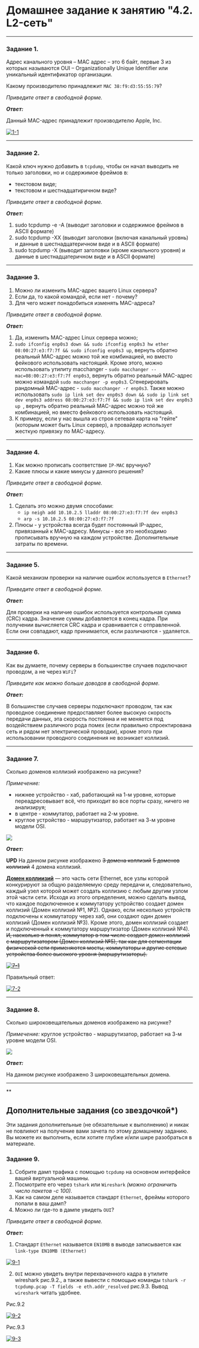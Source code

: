 # Домашнее задание к занятию "4.2. L2-сеть"

---

### Задание 1. 

Адрес канального уровня – MAC адрес – это 6 байт, первые 3 из которых называются OUI – Organizationally Unique Identifier или уникальный идентификатор организации.

Какому производителю принадлежит `MAC 38:f9:d3:55:55:79`?

*Приведите ответ в свободной форме.*

***Ответ:***

Данный MAC-адрес принадлежит производителю Apple, Inc.

<a href="https://ibb.co/ncgJhBT"><img src="https://i.ibb.co/bBW9pFx/1-1.png" alt="1-1" border="0"></a>

---

### Задание 2. 

Какой ключ нужно добавить в `tcpdump`, чтобы он начал выводить не только заголовки, но и содержимое фреймов  в:

 - текстовом виде;
 - текстовом и шестнадцатиричном виде?

*Приведите ответ в свободной форме.*

***Ответ:***

1. sudo tcpdump -e -A (выводит заголовки и содержимое фреймов в ASCII формате)
2. sudo tcpdump -XX (выводит заголовки (включая канальный уровнь) и данные в шестнадцатеричном виде и в ASCII формате)
3. sudo tcpdump -X (выводит заголовки (кроме канального уровня) и данные в шестнадцатеричном виде и в ASCII формате)

---

### Задание 3. 

1. Можно ли изменить MAC-адрес вашего Linux сервера?
2. Если да, то какой командой, если нет - почему?
3. Для чего может понадобиться изменять MAC-адреса?
 
*Приведите ответ в свободной форме.*

***Ответ:***

1. Да, изменить MAC-адрес Linux сервера можно;
2. `sudo ifconfig enp0s3 down && sudo ifconfig enp0s3 hw ether 08:00:27:e3:f7:7f && sudo ifconfig enp0s3 up`, вернуть обратно реальный MAC-адрес можно той же комбинацией, но вместо фейкового использовать настоящий. Кроме этого, можно использовать утилиту macchanger - `sudo macchanger --mac=08:00:27:e3:f7:7f enp0s3`, вернуть обратно реальный MAC-адрес можно командой `sudo macchanger -p enp0s3`. Сгенерировать рандомный MAC-адрес - `sudo macchanger -r enp0s3`. Также можно использовать `sudo ip link set dev enp0s3 down && sudo ip link set dev enp0s3 address 08:00:27:e3:f7:7f && sudo ip link set dev enp0s3 up `, вернуть обратно реальный MAC-адрес можно той же комбинацией, но вместо фейкового использовать настоящий.
3. К примеру, если у нас вышла из строя сетевая карта на "гейте" (которым может быть Linux сервер), а провайдер использует жесткую привязку по MAC-адресу.

---

### Задание 4. 

1. Как можно прописать соответствие `IP-MAC` вручную?
2. Какие плюсы и какие минусы у данного решения?

*Приведите ответ в свободной форме.*

***Ответ:***

1. Сделать это можно двумя способами: 
   - `ip neigh add 10.10.2.5 lladdr 08:00:27:e3:f7:7f dev enp0s3`
   - `arp -s 10.10.2.5 08:00:27:e3:f7:7f`
2. Плюсы - у устройства всегда будет постоянный IP-адрес, привязанный к MAC-адресу. Минусы - все это необходимо прописывать вручную на каждом устройстве. Дополнительные затраты по времени. 

---

### Задание 5. 

Какой механизм проверки на наличие ошибок используется в `Ethernet`?

*Приведите ответ в свободной форме.*

***Ответ:***

Для проверки на наличие ошибок используется контрольная сумма (CRC) кадра. Значение суммы добавляется в конец кадра. При получении вычисляется CRC кадра и сравнивается с отправленной. Если они совпадают, кадр принимается, если различаются - удаляется.

---

### Задание 6. 

Как вы думаете, почему серверы в большинстве случаев подключают проводом, а не через `WiFi`?

*Приведите как можно больше доводов в свободной форме.*

***Ответ:***

В большинстве случаев серверы подключают проводом, так как проводное соединение предоставляет более высокую скорость передачи данных, эта скорость постоянна и не меняется под воздействием различного рода помех (если правильно спроектирована сеть и рядом нет электрической проводки), кроме этого при использовании проводного соединения не возникает коллизий.

---

### Задание 7. 

Сколько доменов коллизий изображено на рисунке?

_Примечение:_

 - нижнее устройство - хаб, работающий на 1-м уровне, которые переадресовывает всё, что приходит во все порты сразу, ничего не анализируя; 
 - в центре - коммутатор, работает на 2-м уровне.
 - круглое устройство - маршрутизатор, работает на 3-м уровне модели OSI.

![](https://i.imgur.com/ZSKmvMy.png)

***Ответ:***

**UPD** На данном рисунке изображено <del>3 домена коллизий</del> <del>5 доменов коллизий</del> 4 домена коллизий. 

<a href="https://ru.bmstu.wiki/%D0%94%D0%BE%D0%BC%D0%B5%D0%BD_%D0%BA%D0%BE%D0%BB%D0%BB%D0%B8%D0%B7%D0%B8%D0%B9">**Домен коллиизий**</a> — это часть сети Ethernet, все узлы которой конкурируют за общую разделяемую среду передачи и, следовательно, каждый узел которой может создать коллизию с любым другим узлом этой части сети. Исходя из этого определения, можно сделать вывод, что каждое подключенное к коммутатору устройство создает домен коллизий (Домен коллизий №1, №2).  Однако, если несколько устройств подключены к коммутатору через хаб, они создают один домен коллизий (Домен коллизий №3). Кроме этого, домен коллизий создает и подключенный к коммутатору маршрутизатор (Домен коллизий №4). <del>И, насколько я понял, коммутатор в том числе создает домен коллизий с маршрутизатором (Домен коллизий №5), так как для сегментации физической сети применяются мосты, коммутаторы и другие сетевые устройства более высокого уровня (маршрутизаторы).</del>

<del><a href="https://ibb.co/9GtCmRW"><img src="https://i.ibb.co/0QtdpPr/7-1.png" alt="7-1" border="0"></a></del>

Правильный ответ:

<a href="https://ibb.co/mzLYyCJ"><img src="https://i.ibb.co/q1t4gMB/7-2.png" alt="7-2" border="0"></a>

---

### Задание 8. 

Сколько широковещательных доменов изображено на рисунке?

_Примечение:_ круглое устройство - маршрутизатор, работает на 3-м уровне модели OSI. 

![](https://i.imgur.com/D9uUHGW.png)

***Ответ:***

На данном рисунке изображено 3 широковещательных домена.

---


**

## Дополнительные задания (со звездочкой*)
Эти задания дополнительные (не обязательные к выполнению) и никак не повлияют на получение вами зачета по этому домашнему заданию. Вы можете их выполнить, если хотите глубже и/или шире разобраться в материале.

### Задание 9. 

1. Собрите дамп трафика с помощью `tcpdump` на основном интерфейсе вашей виртуальной машины.
2. Посмотрите его через `tshark` или `Wireshark` *(можно ограничить число пакетов -c 100).* 
3. Как на самом деле называется стандарт `Ethernet`, фреймы которого попали в ваш дамп? 
4. Можно ли где-то в дампе увидеть `OUI`?

*Приведите ответ в свободной форме.*

***Ответ:***

1. Стандарт `Ethernet` называется `EN10MB` в выводе записывается как `link-type EN10MB (Ethernet)`

<a href="https://ibb.co/BNDryFm"><img src="https://i.ibb.co/jRKWysd/9-1.png" alt="9-1" border="0"></a>

2. `OUI` можно увидеть внутри перехваченного кадра в утилите wireshark рис.9.2., а также вывести с помощью команды `tshark -r tcpdump.pcap -T fields -e eth.addr_resolved` рис.9.3. Вывод `wireshark` читать удобнее. 

Рис.9.2

<a href="https://ibb.co/9hZVNs0"><img src="https://i.ibb.co/68X1mgS/9-2.png" alt="9-2" border="0"></a>

Рис.9.3

<a href="https://ibb.co/BwyR7fP"><img src="https://i.ibb.co/hCBvngM/9-3.png" alt="9-3" border="0"></a>
